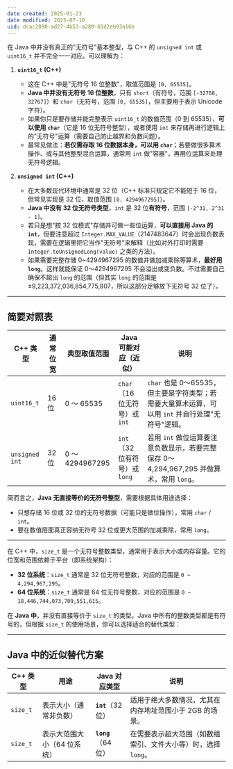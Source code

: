 ```yaml
---
date created: 2025-01-23
date modified: 2025-07-10
uid: dcac2090-ad27-4b53-a280-61d2eb93a16b
---
```


在 Java 中并没有真正的"无符号"基本整型，与 C++ 的 `unsigned int` 或 `uint16_t` 并不完全一一对应。可以理解为：

1. **`uint16_t` (C++)**
    
    - 这在 C++ 中是"无符号 16 位整数"，取值范围是 `[0, 65535]`。
    - **Java 中并没有无符号 16 位整数**，只有 `short`（有符号，范围 `[-32768, 32767]`）和 `char`（无符号，范围 `[0, 65535]`，但主要用于表示 Unicode 字符）。
    - 如果你只是要存储并能完整表示 `uint16_t` 的数值范围（0 到 65535），**可以使用 `char`**（它是 16 位无符号整型），或者使用 `int` 来存储再进行逻辑上的"无符号"运算（需要自己防止越界和负数问题）。
    - 最常见做法：**若仅需存取 16 位数据本身，可以用 `char`**；若要做很多算术操作、或与其他整型混合运算，通常用 `int` 做"容器"，再用位运算来处理无符号逻辑。
2. **`unsigned int` (C++)**
    
    - 在大多数现代环境中通常是 32 位（C++ 标准只规定它不能短于 16 位，但常见实现是 32 位，取值范围 `[0, 4294967295]`）。
    - **Java 中没有 32 位无符号类型**，`int` 是 32 位**有符号**，范围 `[-2^31, 2^31 - 1]`。
    - 若只是想"按 32 位模式"存储并可做一些位运算，**可以直接用 Java 的 `int`**，但要注意超过 `Integer.MAX_VALUE`（2147483647）时会出现负数表现，需要在逻辑里把它当作"无符号"来解释（比如对外打印时需要 `Integer.toUnsignedLong(value)` 之类的方法）。
    - 如果需要完整存储 0~4294967295 的数值并做加减乘除等算术，**最好用 `long`**。这样就能保证 0～4294967295 不会溢出或变负数。不过需要自己确保不超出 `long` 的范围（但其实 `long` 的范围是 ±9,223,372,036,854,775,807，所以这部分足够放下无符号 32 位了）。

---

## 简要对照表

|C++ 类型|通常位宽|典型取值范围|Java 可能对应（近似）|说明|
|---|---|---|---|---|
|`uint16_t`|16 位|0 ～ 65535|`char`（16 位无符号）或 `int`|`char` 也是 0～65535，但主要是字符类型；若需要大量算术运算，可以用 `int` 并自行处理"无符号"逻辑。|
|`unsigned int`|32 位|0 ～ 4294967295|`int`（32 位有符号）或 `long`|若用 `int` 做位运算要注意负数显示，若要完整保存 0～4,294,967,295 并做算术，常用 `long`。|

简而言之，**Java 无直接等价的无符号整型**，需要根据具体用途选择：

- 只想存储 16 位或 32 位的无符号数据（可能只是做位操作），常用 `char` / `int`。
- 要在数值层面真正容纳无符号 32 位或更大范围的加减乘除，常用 `long`。

---

在 C++ 中，`size_t` 是一个无符号整数类型，通常用于表示大小或内存容量。它的位宽和范围依赖于平台（即系统架构）：

- **32 位系统**：`size_t` 通常是 32 位无符号整数，对应的范围是 `0 ~ 4,294,967,295`。
- **64 位系统**：`size_t` 通常是 64 位无符号整数，对应的范围是 `0 ~ 18,446,744,073,709,551,615`。

在 **Java 中**，并没有直接等价于 `size_t` 的类型。Java 中所有的整数类型都是有符号的，但根据 `size_t` 的使用场景，你可以选择适合的替代类型：

---

## Java 中的近似替代方案

|**C++ 类型**|**用途**|**Java 对应类型**|**说明**|
|---|---|---|---|
|`size_t`|表示大小（通常非负数）|**`int`**（32 位）|适用于绝大多数情况，尤其在内存地址范围小于 2GB 的场景。|
|`size_t`|表示大范围大小（64 位系统）|**`long`**（64 位）|在需要表示超大范围（如数组索引、文件大小等）时，选择 `long`。|
